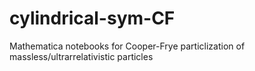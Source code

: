 # cylindrical-sym-CF
 Mathematica notebooks for Cooper-Frye particlization of massless/ultrarrelativistic particles
